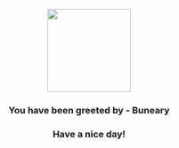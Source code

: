 <p align="center">
            <img src="https://raw.githubusercontent.com/PokeAPI/sprites/master/sprites/pokemon/427.png" width="150" height="150">
          </p>
          <h3 align="center">You have been greeted by - <b>Buneary</b></h3>
          <h3 align="center">Have a nice day!</h3>
        